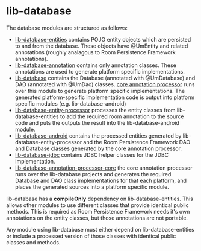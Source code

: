 # lib-database

The database modules are structured as follows:

* [lib-database-entities](../lib-database-entities/) contains POJO entity
objects which are persisted to and from the database. These objects have
@UmEntity and related annotations (roughly analagous to Room Persistence
Framework annotations).
* [lib-database-annotation](../lib-database-annotation/) contains only
annotation classes. These annotations are used to generate platform
specific implementations.
* [lib-database](./) contains the Database (annotated with @UmDatabase)
and DAO (annotated with @UmDao) classes.
[core annotation processor](../lib-annotation-processor-core/) runs over
this module to generate platform specific implementations. The generated
platform-specific implementation code is output into platform specific
modules (e.g. lib-database-android)
* [lib-database-entity-processor](../lib-database-entity-processor)
processes the entity classes from lib-database-entities to add the
required room annotation to the source code and puts the outputs the
result into the lib-database-android module.
* [lib-database-android](../lib-database-android/) contains the processed
entities generated by lib-database-entity-processor and the Room
Persistence Framework DAO and Database classes generated by the core
annotation processor.
* [lib-database-jdbc](../lib-database-jdbc/) contains JDBC helper classes
for the JDBC implementation.
* [lib-database-annotation-processor-core](../lib-database-annotation-processor-core)
the core annotation processor runs over the lib-database projects and
generates the required Database and DAO class implementations for that
each platform, and places the generated sources into a platform specific
module.

lib-database has a __compileOnly__ dependency on
lib-database-entities. This
allows other modules to use different classes that provide identical
public methods. This is required as Room Persistence Framework needs
it's own annotations on the entity classes, but those annotations are
not portable.

Any module using lib-database must either depend on
lib-database-entities or include a processed
version of those classes with identical public classes and methods.
